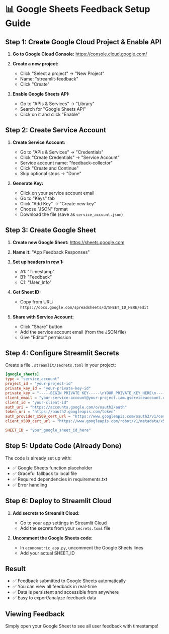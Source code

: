 # 📊 Google Sheets Feedback Setup Guide

## Step 1: Create Google Cloud Project & Enable API

1. **Go to Google Cloud Console:** https://console.cloud.google.com/
2. **Create a new project:**
   - Click "Select a project" → "New Project"
   - Name: "streamlit-feedback" 
   - Click "Create"

3. **Enable Google Sheets API:**
   - Go to "APIs & Services" → "Library"
   - Search for "Google Sheets API"
   - Click on it and click "Enable"

## Step 2: Create Service Account

1. **Create Service Account:**
   - Go to "APIs & Services" → "Credentials"
   - Click "Create Credentials" → "Service Account"
   - Service account name: "feedback-collector"
   - Click "Create and Continue"
   - Skip optional steps → "Done"

2. **Generate Key:**
   - Click on your service account email
   - Go to "Keys" tab
   - Click "Add Key" → "Create new key"
   - Choose "JSON" format
   - Download the file (save as `service_account.json`)

## Step 3: Create Google Sheet

1. **Create new Google Sheet:** https://sheets.google.com
2. **Name it:** "App Feedback Responses"
3. **Set up headers in row 1:**
   - A1: "Timestamp"
   - B1: "Feedback"
   - C1: "User_Info"

4. **Get Sheet ID:**
   - Copy from URL: `https://docs.google.com/spreadsheets/d/SHEET_ID_HERE/edit`

5. **Share with Service Account:**
   - Click "Share" button
   - Add the service account email (from the JSON file)
   - Give "Editor" permission

## Step 4: Configure Streamlit Secrets

Create a file `.streamlit/secrets.toml` in your project:

```toml
[google_sheets]
type = "service_account"
project_id = "your-project-id"
private_key_id = "your-private-key-id"
private_key = "-----BEGIN PRIVATE KEY-----\nYOUR_PRIVATE_KEY_HERE\n-----END PRIVATE KEY-----\n"
client_email = "your-service-account@your-project.iam.gserviceaccount.com"
client_id = "your-client-id"
auth_uri = "https://accounts.google.com/o/oauth2/auth"
token_uri = "https://oauth2.googleapis.com/token"
auth_provider_x509_cert_url = "https://www.googleapis.com/oauth2/v1/certs"
client_x509_cert_url = "https://www.googleapis.com/robot/v1/metadata/x509/your-service-account%40your-project.iam.gserviceaccount.com"

SHEET_ID = "your_google_sheet_id_here"
```

## Step 5: Update Code (Already Done)

The code is already set up with:
- ✅ Google Sheets function placeholder
- ✅ Graceful fallback to local file
- ✅ Required dependencies in requirements.txt
- ✅ Error handling

## Step 6: Deploy to Streamlit Cloud

1. **Add secrets to Streamlit Cloud:**
   - Go to your app settings in Streamlit Cloud
   - Add the secrets from your `secrets.toml` file

2. **Uncomment the Google Sheets code:**
   - In `econometric_app.py`, uncomment the Google Sheets lines
   - Add your actual SHEET_ID

## Result

- ✅ Feedback submitted to Google Sheets automatically
- ✅ You can view all feedback in real-time
- ✅ Data is persistent and accessible from anywhere
- ✅ Easy to export/analyze feedback data

## Viewing Feedback

Simply open your Google Sheet to see all user feedback with timestamps!
